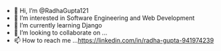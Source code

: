 - 👋 Hi, I’m @RadhaGupta121
- 👀 I’m interested in Software Engineering and Web Development
- 🌱 I’m currently learning Django
- 💞️ I’m looking to collaborate on ...
- 📫 How to reach me ...https://linkedin.com/in/radha-gupta-941974239

<!---
RadhaGupta121/RadhaGupta121 is a ✨ special ✨ repository because its `README.md` (this file) appears on your GitHub profile.
You can click the Preview link to take a look at your changes.
--->
